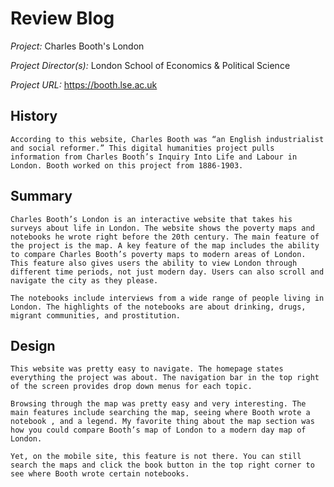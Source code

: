 # Review Blog

_Project:_ Charles Booth's London

_Project Director(s):_ London School of Economics & Political Science

_Project URL:_ https://booth.lse.ac.uk

## History

    According to this website, Charles Booth was “an English industrialist and social reformer.” This digital humanities project pulls information from Charles Booth’s Inquiry Into Life and Labour in London. Booth worked on this project from 1886-1903. 

## Summary

    Charles Booth’s London is an interactive website that takes his surveys about life in London. The website shows the poverty maps and notebooks he wrote right before the 20th century. The main feature of the project is the map. A key feature of the map includes the ability to compare Charles Booth’s poverty maps to modern areas of London. This feature also gives users the ability to view London through different time periods, not just modern day. Users can also scroll and navigate the city as they please.

    The notebooks include interviews from a wide range of people living in London. The highlights of the notebooks are about drinking, drugs, migrant communities, and prostitution.

## Design

    This website was pretty easy to navigate. The homepage states everything the project was about. The navigation bar in the top right of the screen provides drop down menus for each topic.

    Browsing through the map was pretty easy and very interesting. The main features include searching the map, seeing where Booth wrote a notebook , and a legend. My favorite thing about the map section was how you could compare Booth’s map of London to a modern day map of London. 

    Yet, on the mobile site, this feature is not there. You can still search the maps and click the book button in the top right corner to see where Booth wrote certain notebooks. 
